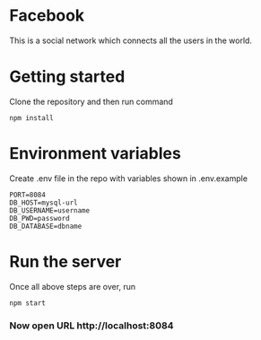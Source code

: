 # Facebook
This is a social network which connects all the users in the world.

# Getting started
Clone the repository and then run command
```
npm install
```

# Environment variables
Create .env file in the repo with variables shown in .env.example

```
PORT=8084
DB_HOST=mysql-url
DB_USERNAME=username
DB_PWD=password
DB_DATABASE=dbname
```

# Run the server
Once all above steps are over, run
```
npm start
```

### Now open URL http://localhost:8084

